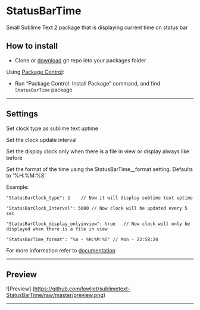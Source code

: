 StatusBarTime
=========================

Small Sublime Text 2 package that is displaying current time on status bar

## How to install

 - Clone or [download](https://github.com/lowliet/sublimetext-StatusBarTime/archive/master.zip) git repo into your packages folder

Using [Package Control](http://wbond.net/sublime_packages/package_control):

 - Run “Package Control: Install Package” command, and find `StatusBarTime` package

--------------

## Settings

Set clock type as sublime text uptime

Set the clock update interval

Set the display clock only when there is a file in view or display always like before

Set the format of the time using the StatusBarTime__format setting. Defaults to '%H:%M:%S'

Example:

    "StatusBarClock_type": 1    // Now it will display sublime text uptime
    
    "StatusBarClock_Interval": 5000 // Now clock will be updated every 5 sec
    
    "StatusBarClock_display_onlyinview": true   // Now clock will only be displayed when there is a file in view
    
    "StatusBarTime_format": "%a - %H:%M:%S" // Mon - 22:58:24

For more information refer to [documentation](http://docs.python.org/2/library/time.html#time.strftime)

--------------

## Preview

![Preview] (https://github.com/lowliet/sublimetext-StatusBarTime/raw/master/preview.png)

--------------

